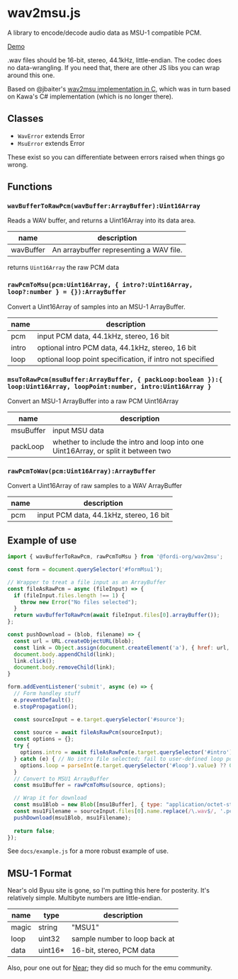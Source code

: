 # wav2msu.js

A library to encode/decode audio data as MSU-1 compatible PCM.

[Demo](https://fordi.github.io/wav2msu.js)

.wav files should be 16-bit, stereo, 44.1kHz, little-endian.  The codec does no data-wrangling.  If you need that, there are other JS libs
you can wrap around this one.


Based on @jbaiter's [wav2msu implementation in C](https://github.com/jbaiter/wav2msu), which was in turn based on Kawa's C# implementation (which is no longer there).

## Classes

* `WavError` extends Error
* `MsuError` extends Error

These exist so you can differentiate between errors raised when things go wrong.

## Functions

### `wavBufferToRawPcm(wavBuffer:ArrayBuffer):Uint16Array`

Reads a WAV buffer, and returns a Uint16Array into its data area.

| name | description |
|------|-------------|
| wavBuffer | An arraybuffer representing a WAV file. |

returns `Uint16Array` the raw PCM data

### `rawPcmToMsu(pcm:Uint16Array, { intro?:Uint16Array, loop?:number } = {}):ArrayBuffer`

Convert a Uint16Array of samples into an MSU-1 ArrayBuffer.

| name | description |
|------|-------------|
| pcm  | input PCM data, 44.1kHz, stereo, 16 bit |
| intro| optional intro PCM data, 44.1kHz, stereo, 16 bit |
| loop | optional loop point specification, if intro not specified |

### `msuToRawPcm(msuBuffer:ArrayBuffer, { packLoop:boolean }):{ loop:Uint16Array, loopPoint:number, intro:Uint16Array }`

Convert an MSU-1 ArrayBuffer into a raw PCM Uint16Array

| name | description |
|------|-------------|
| msuBuffer | input MSU data |
| packLoop | whether to include the intro and loop into one Uint16Array, or split it between two |

### `rawPcmToWav(pcm:Uint16Array):ArrayBuffer`

Convert a Uint16Array of raw samples to a WAV ArrayBuffer

| name | description |
|------|-------------|
| pcm  | input PCM data, 44.1kHz, stereo, 16 bit |

## Example of use

```javascript
import { wavBufferToRawPcm, rawPcmToMsu } from '@fordi-org/wav2msu';

const form = document.querySelector('#formMsu1');

// Wrapper to treat a file input as an ArrayBuffer
const fileAsRawPcm = async (fileInput) => {
  if (fileInput.files.length !== 1) {
    throw new Error("No files selected");
  }
  return wavBufferToRawPcm(await fileInput.files[0].arrayBuffer());
};

const pushDownload = (blob, filename) => {
  const url = URL.createObjectURL(blob);
  const link = Object.assign(document.createElement('a'), { href: url, download: targetFilename });
  document.body.appendChild(link);
  link.click();
  document.body.removeChild(link);
}

form.addEventListener('submit', async (e) => {
  // Form handley stuff
  e.preventDefault();
  e.stopPropagation();

  const sourceInput = e.target.querySelector('#source');
  
  const source = await fileAsRawPcm(sourceInput);
  const options = {};
  try {
    options.intro = await fileAsRawPcm(e.target.querySelector('#intro'));
  } catch (e) { // No intro file selected; fail to user-defined loop point
    options.loop = parseInt(e.target.querySelector('#loop').value) ?? 0;
  }
  // Convert to MSU1 ArrayBuffer
  const msu1Buffer = rawPcmToMsu(source, options);

  // Wrap it for download
  const msu1Blob = new Blob([msu1Buffer], { type: "application/octet-stream" });
  const msu1Filename = sourceInput.files[0].name.replace(/\.wav$/, '.pcm');
  pushDownload(msu1Blob, msu1Filename);
  
  return false;
});
```

See `docs/example.js` for a more robust example of use.


## MSU-1 Format

Near's old Byuu site is gone, so I'm putting this here for posterity.
It's relatively simple.  Multibyte numbers are little-endian.

| name | type | description |
|------|------|-------------|
| magic| string| "MSU1"     |
| loop | uint32| sample number to loop back at |
| data | uint16* | 16-bit, stereo, PCM data |

Also, pour one out for [Near](https://en.wikipedia.org/wiki/Near_%28programmer%29); they did so much for the emu community.
